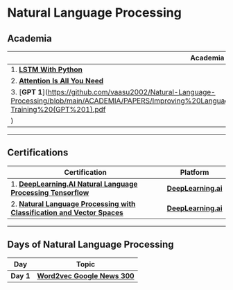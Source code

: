 # Natural Language Processing

## Academia

| **Academia** | **Type** | 
| ----- | -----| 
| 1. [**LSTM With Python**](https://drive.google.com/file/d/16zxePmb3TWIxIevh2gkeaTbO-ZEVRuKi/view?usp=sharing) | Book | 
| 2. [**Attention Is All You Need**](https://github.com/vaasu2002/Natural-Language-Processing/blob/main/ACADEMIA/PAPERS/Attention%20Is%20All%20You%20Need.pdf) | Paper |
| 3. [**GPT 1**](https://github.com/vaasu2002/Natural-Language-Processing/blob/main/ACADEMIA/PAPERS/Improving%20Language%20Understanding%20by%20Generative%20Pre-Training%20(GPT%201).pdf
) | Paper |

--------------------------------------------------------------

## Certifications

| **Certification** | **Platform** | 
| ----- | -----|
| 1. [**DeepLearning.AI Natural Language Processing Tensorflow**](https://www.coursera.org/account/accomplishments/certificate/RXGKSDTK9VCW) | [**DeepLearning.ai**](https://www.deeplearning.ai/) |
| 2. [**Natural Language Processing with Classification and Vector Spaces**]() | [**DeepLearning.ai**](https://www.deeplearning.ai/) |

--------------------------------------------------------------

## Days of Natural Language Processing

| **Day** | **Topic** | 
| ----- | -----|
| **Day 1** | [**Word2vec Google News 300**](https://github.com/vaasu2002/Natural-Language-Processing/blob/main/Notebooks/Word2vec_Google_News_300.ipynb) | 
